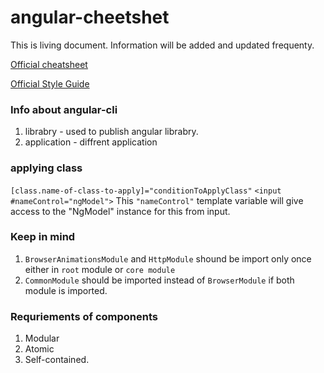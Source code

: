 # angular-cheetshet
This is living document. Information will be added and updated frequenty.

[Official cheatsheet](https://angular.io/guide/cheatsheet)

[Official Style Guide](https://angular.io/guide/styleguide)

### Info about angular-cli
1. librabry - used to publish angular librabry.
2. application - diffrent application


### applying class
`[class.name-of-class-to-apply]="conditionToApplyClass"`
`<input #nameControl="ngModel">` This `"nameControl"` template variable will give  access to the "NgModel" instance for this from input. 

### Keep in mind
1. `BrowserAnimationsModule` and `HttpModule` shound be import only once either in `root` module or `core module`
2. `CommonModule` should be imported instead of `BrowserModule` if both module is imported.


### Requriements of components
1. Modular
2. Atomic
3. Self-contained.
